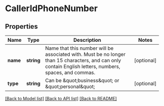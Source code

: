 # CallerIdPhoneNumber

## Properties
Name | Type | Description | Notes
------------ | ------------- | ------------- | -------------
**name** | **string** | Name that this number will be associated with. Must be no longer than 15 characters, and can only contain English letters, numbers, spaces, and commas. | [optional] 
**type** | **string** | Can be \&quot;business\&quot; or \&quot;personal\&quot; | [optional] 

[[Back to Model list]](../README.md#documentation-for-models) [[Back to API list]](../README.md#documentation-for-api-endpoints) [[Back to README]](../README.md)


